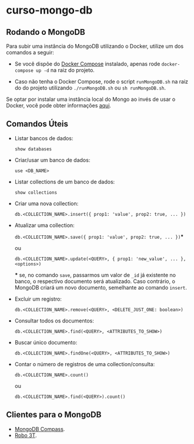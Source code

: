 # curso-mongo-db

## Rodando o MongoDB
Para subir uma instância do MongoDB utilizando o Docker, utilize um dos comandos a seguir:

- Se você dispõe do [Docker Compose](https://docs.docker.com/compose/) instalado, apenas rode `docker-compose up -d` na raiz do projeto.

- Caso não tenha o Docker Compose, rode o script `runMongoDB.sh` na raiz do do projeto utilizando `./runMongoDB.sh` ou `sh runMongoDB.sh`.

Se optar por instalar uma instância local do Mongo ao invés de usar o Docker, você pode obter informações [aqui](https://docs.mongodb.com/manual/installation/).


## Comandos Úteis
- Listar bancos de dados:
    
    `show databases`

- Criar/usar um banco de dados:
    
    `use <DB_NAME>`

- Listar collections de um banco de dados:

    `show collections`

- Criar uma nova collection:

    `db.<COLLECTION_NAME>.insert({ prop1: 'value', prop2: true, ... })`

- Atualizar uma collection:

    `db.<COLLECTION_NAME>.save({ prop1: 'value', prop2: true, ... })`**\***

    ou

    `db.<COLLECTION_NAME>.update(<QUERY>, { prop1: 'new_value', ... }, <options>)`

    **\*** se, no comando `save`,  passarmos um valor de `_id` já existente no banco, o respectivo documento será atualizado. Caso contrário, o MongoDB criará um novo documento, semelhante ao comando `insert`. 

- Excluir um registro:

    `db.<COLLECTION_NAME>.remove(<QUERY>, <DELETE_JUST_ONE: boolean>)`

- Consultar todos os documentos:

    `db.<COLLECTION_NAME>.find(<QUERY>, <ATTRIBUTES_TO_SHOW>)`

- Buscar único documento:

    `db.<COLLECTION_NAME>.findOne(<QUERY>, <ATTRIBUTES_TO_SHOW>)` 

- Contar o número de registros de uma collection/consulta:

    `db.<COLLECTION_NAME>.count()`

    ou

    `db.<COLLECTION_NAME>.find(<QUERY>).count()`

 

## Clientes para o MongoDB
- [MongoDB Compass](https://www.mongodb.com/products/compass).
- [Robo 3T](https://robomongo.org/).